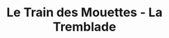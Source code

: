 ---
title: "Le Train des Mouettes - La Tremblade"
url: /saujon/le-train-des-mouettes-la-tremblade/
shop: Tickets
---